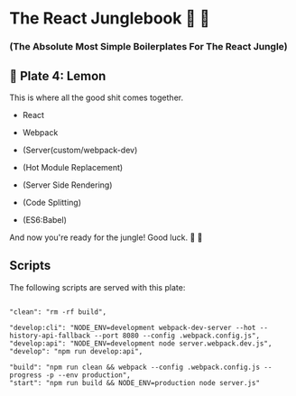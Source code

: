 # The React Junglebook 🙈 🌴

### (The Absolute Most Simple Boilerplates For The React Jungle)

## 🍋 Plate 4: Lemon

This is where all the good shit comes together.

- React
- Webpack

- (Server(custom/webpack-dev)
- (Hot Module Replacement)
- (Server Side Rendering)
- (Code Splitting)
- (ES6:Babel)

And now you're ready for the jungle!
Good luck. 🙉 🎋

## Scripts
The following scripts are served with this plate:

```

"clean": "rm -rf build",

"develop:cli": "NODE_ENV=development webpack-dev-server --hot --history-api-fallback --port 8080 --config .webpack.config.js",
"develop:api": "NODE_ENV=development node server.webpack.dev.js",
"develop": "npm run develop:api",

"build": "npm run clean && webpack --config .webpack.config.js --progress -p --env production",
"start": "npm run build && NODE_ENV=production node server.js"

```
